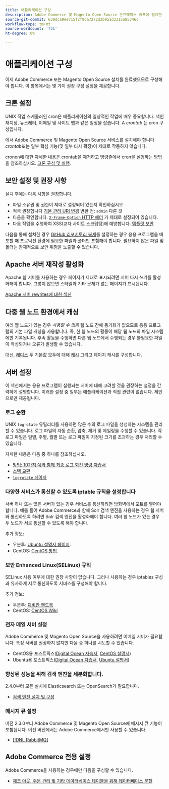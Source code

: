 ```yaml
---
title: 애플리케이션 구성
description: Adobe Commerce 및 Magento Open Source 온프레미스 배포에 필요한 설치 후 구성에 대해 알아봅니다.
source-git-commit: 639dca9ee715f2f9ca7272d3b951d3315a85346c
workflow-type: tm+mt
source-wordcount: '731'
ht-degree: 0%

---
```



# 애플리케이션 구성

이제 Adobe Commerce 또는 Magento Open Source 설치를 완료했으므로 구성해야 합니다. 이 항목에서는 몇 가지 권장 구성 설정을 제공합니다.

## 크론 설정

UNIX 작업 스케줄러인 cron은 애플리케이션의 일상적인 작업에 매우 중요합니다. 색인 재지정, 뉴스레터, 이메일 및 사이트 맵과 같은 일정을 잡습니다. A *crontab* 는 cron 구성입니다.

에서 Adobe Commerce 및 Magento Open Source 서비스를 설치해야 합니다 *crontab*&#x200B;또는 일부 핵심 기능(및 일부 타사 확장)이 제대로 작동하지 않습니다.

cronon에 대한 자세한 내용은 crontab을 제거하고 명령줄에서 cron을 실행하는 방법을 참조하십시오. [크론 구성 및 실행](../../configuration/cli/configure-cron-jobs.md).

## 보안 설정 및 권장 사항

설치 후에는 다음 사항을 권장합니다.

* 파일 소유권 및 권한이 제대로 설정되어 있는지 확인하십시오
* 적극 권장합니다 [기본 관리 URI 변경](../tutorials/admin-uri.md) 변환 전: `admin` 다른 것
* 다음을 확인합니다. [`X-Frame-Option` HTTP 헤더](../../configuration/security/xframe-options.md) 가 제대로 설정되어 있습니다.
* 다음 작업을 수행하여 XSS(교차 사이트 스크립팅)에 예방합니다. [템플릿 보안](https://developer.adobe.com/commerce/php/development/security/cross-site-scripting/)

다음을 통해 설치한 경우 [GitHub 리포지토리 복제](https://developer.adobe.com/commerce/contributor/guides/install/clone-repository/)를 설정하는 경우 응용 프로그램을 배포할 때 프로덕션 환경에 필요한 파일과 폴더만 포함해야 합니다. 필요하지 않은 파일 및 폴더는 잠재적으로 보안 위험을 노출할 수 있습니다.

## Apache 서버 재작성 활성화

Apache 웹 서버를 사용하는 경우 페이지가 제대로 표시되려면 서버 다시 쓰기를 활성화해야 합니다. 그렇지 않으면 스타일과 기타 문제가 없는 페이지가 표시됩니다.

[Apache 서버 rewrites에 대한 섹션](../prerequisites/web-server/apache.md#apache-rewrites-and-htaccess)

## 다중 웹 노드 환경에서 캐싱

여러 웹 노드가 있는 경우 *사용할 수 없음* 웹 노드 간에 동기화가 없으므로 응용 프로그램의 기본 파일 캐싱을 사용합니다. 즉, 한 웹 노드의 활동이 해당 웹 노드의 파일 시스템에만 기록됩니다. 후속 활동을 수행하면 다른 웹 노드에서 수행되는 경우 불필요한 파일이 작성되거나 오류가 발생할 수 있습니다.

대신, [레디스](../../configuration/cache/config-redis.md) 두 기본값 모두에 대해 [캐시](https://glossary.magento.com/cache) 그리고 페이지 캐시를 구성합니다.

## 서버 설정

이 섹션에서는 응용 프로그램이 실행되는 서버에 대해 고려할 것을 권장하는 설정을 간략하게 설명합니다. 이러한 설정 중 일부는 애플리케이션과 직접 관련이 없습니다. 제안으로만 제공됩니다.

### 로그 순환

UNIX `logrotate` 유틸리티를 사용하면 많은 수의 로그 파일을 생성하는 시스템을 관리할 수 있습니다. 로그 파일의 자동 순환, 압축, 제거 및 메일링을 수행할 수 있습니다. 각 로그 파일은 일별, 주별, 월별 또는 로그 파일이 지정된 크기를 초과하는 경우 처리할 수 있습니다.

자세한 내용은 다음 중 하나를 참조하십시오.

* [방법: 10가지 예와 함께 최종 로그 회전 명령 자습서](https://www.thegeekstuff.com/2010/07/logrotate-examples)
* [스택 교환](https://unix.stackexchange.com/questions/85662/how-to-properly-automatically-manually-rotate-log-files-for-production-rails-app)
* [`logrotate` 페이지](https://linuxconfig.org/logrotate-8-manual-page)

### 다양한 서비스가 통신할 수 있도록 iptable 규칙을 설정합니다

서버 하나 또는 많은 서버가 있는 경우 서비스를 통신하려면 방화벽에서 포트를 열어야 합니다. 예를 들어 Adobe Commerce과 함께 Solr 검색 엔진을 사용하는 경우 웹 서버와 통신하도록 하려면 Solr 검색 엔진을 활성화해야 합니다. 여러 웹 노드가 있는 경우 두 노드가 서로 통신할 수 있도록 해야 합니다.

추가 정보:

* 우분투: [Ubuntu 설명서 페이지](https://help.ubuntu.com/community/IptablesHowTo).
* CentOS: [CentOS 방법](https://wiki.centos.org/HowTos/Network/IPTables).

### 보안 Enhanced Linux(SELinux) 규칙

SELinux 사용 여부에 대한 권장 사항이 없습니다. 그러나 사용하는 경우 iptables 구성과 유사하게 서로 통신하도록 서비스를 구성해야 합니다.

추가 정보:

* 우분투: [디비안 핸드북](https://debian-handbook.info/browse/stable/sect.selinux.html)
* CentOS: [CentOS Wiki](https://wiki.centos.org/HowTos/SELinux)

### 전자 메일 서버 설정

Adobe Commerce 및 Magento Open Source을 사용하려면 이메일 서버가 필요합니다. 특정 서버를 권장하지 않지만 다음 중 하나를 시도할 수 있습니다.

* CentOS용 포스트픽스([Digital Ocean 자습서](https://www.digitalocean.com/community/tutorials/how-to-install-postfix-on-centos-6), [CentOS 설명서](https://www.centos.org))
* Ubuntu용 포스트픽스([Digital Ocean 자습서](https://www.digitalocean.com/community/tutorials/how-to-install-and-setup-postfix-on-ubuntu-14-04), [Ubuntu 설명서](https://help.ubuntu.com/community/MailServer))

### 향상된 성능을 위해 검색 엔진을 세분화합니다.

2.4.0부터 모든 설치에 Elasticsearch 또는 OpenSearch가 필요합니다.

* [검색 엔진 설치 및 구성](../../configuration/search/overview-search.md)

### 메시지 큐 설정

버전 2.3.0부터 Adobe Commerce 및 Magento Open Source에 메시지 큐 기능이 포함됩니다. 이전 버전에서는 Adobe Commerce에서만 사용할 수 있습니다.

* [[!DNL RabbitMQ]](../../configuration/queues/message-queue-framework.md)

## Adobe Commerce 전용 설정

Adobe Commerce을 사용하는 경우에만 다음을 구성할 수 있습니다.

* [체크 아웃, 주문 관리 및 기타 데이터베이스 테이블을 위해 데이터베이스 분할](../../configuration/storage/multi-master.md)
